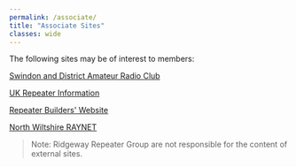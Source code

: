 ```yaml
---
permalink: /associate/
title: "Associate Sites"
classes: wide
---
```


The following sites may be of interest to members:

[Swindon and District Amateur Radio Club](https://www.sdarc.net)

[UK Repeater Information](https://ukrepeater.net/index.html)

[Repeater Builders' Website](http://www.repeater-builder.com/rbtip)

[North Wiltshire RAYNET](http://northwiltsraynet.org.uk)


> Note: Ridgeway Repeater Group are not responsible for the content of external sites.
